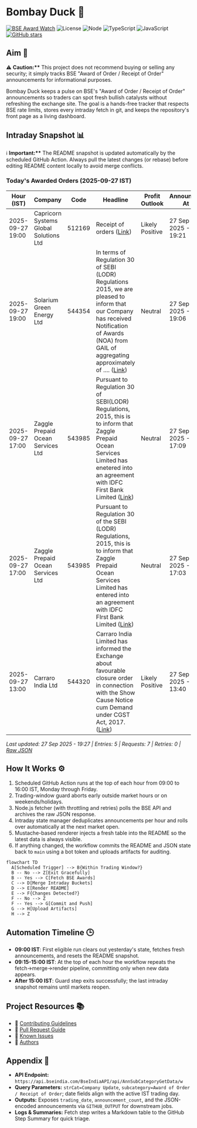 ﻿# Bombay Duck 🦆

[![BSE Award Watch](https://github.com/dextel2/bombay-duck/actions/workflows/bse-award-watch.yml/badge.svg)](https://github.com/dextel2/bombay-duck/actions/workflows/bse-award-watch.yml) ![License](https://img.shields.io/badge/license-ISC-blue.svg) ![Node](https://img.shields.io/badge/node-20.x-339933.svg) ![TypeScript](https://img.shields.io/badge/TypeScript-5.x-3178C6.svg) ![JavaScript](https://img.shields.io/badge/JavaScript-ES2020-F7DF1E.svg) [![GitHub stars](https://img.shields.io/github/stars/dextel2/bombay-duck?style=social)](https://github.com/dextel2/bombay-duck/stargazers)

<!-- aim:start -->

## Aim 🎯

⚠️ **Caution:\*\*** This project does not recommend buying or selling any security; it simply tracks BSE "Award of Order / Receipt of Order" announcements for informational purposes.

Bombay Duck keeps a pulse on BSE's "Award of Order / Receipt of Order" announcements so traders can spot fresh bullish catalysts without refreshing the exchange site. The goal is a hands-free tracker that respects BSE rate limits, stores every intraday fetch in git, and keeps the repository's front page as a living dashboard.

<!-- aim:end -->

## Intraday Snapshot 📊

ℹ️ **Important:\*\*** The README snapshot is updated automatically by the scheduled GitHub Action. Always pull the latest changes (or rebase) before editing README content locally to avoid merge conflicts.

<!-- snapshot:start -->

### Today's Awarded Orders (2025-09-27 IST)

| Hour (IST) | Company | Code | Headline | Profit Outlook | Announced At |
| --- | --- | --- | --- | --- | --- |
| 2025-09-27 19:00 | Capricorn Systems Global Solutions Ltd | 512169 | Receipt of orders ([Link](https://www.bseindia.com/stock-share-price/capricorn-systems-global-solutions-ltd/capricorn/512169/)) | Likely Positive | 27 Sep 2025 - 19:21 |
| 2025-09-27 19:00 | Solarium Green Energy Ltd | 544354 | In terms of Regulation 30 of SEBI (LODR) Regulations 2015, we are pleased to inform that our Company has received Notification of Awards (NOA) from GAIL of aggregating approximately of .... ([Link](https://www.bseindia.com/stock-share-price/solarium-green-energy-ltd/solarium/544354/)) | Neutral | 27 Sep 2025 - 19:06 |
| 2025-09-27 17:00 | Zaggle Prepaid Ocean Services Ltd | 543985 | Pursuant to Regulation 30 of SEBI(LODR) Regulations, 2015, this is to inform that Zaggle Prepaid Ocean Services Limited has enetered into an agreement with IDFC First Bank Limited ([Link](https://www.bseindia.com/stock-share-price/zaggle-prepaid-ocean-services-ltd/zaggle/543985/)) | Neutral | 27 Sep 2025 - 17:09 |
| 2025-09-27 17:00 | Zaggle Prepaid Ocean Services Ltd | 543985 | Pursuant to Regulation 30 of the SEBI (LODR) Regulations, 2015, this is to inform that Zaggle Prepaid Ocean Services Limited has entered into an agreement with IDFC FIrst Bank Limited ([Link](https://www.bseindia.com/stock-share-price/zaggle-prepaid-ocean-services-ltd/zaggle/543985/)) | Neutral | 27 Sep 2025 - 17:03 |
| 2025-09-27 13:00 | Carraro India Ltd | 544320 | Carraro India Limited has informed the Exchange about favourable closure order in connection with the Show Cause Notice cum Demand under CGST Act, 2017. ([Link](https://www.bseindia.com/stock-share-price/carraro-india-ltd/carraro/544320/)) | Likely Positive | 27 Sep 2025 - 13:40 |

_Last updated: 27 Sep 2025 - 19:27 | Entries: 5 | Requests: 7 | Retries: 0 | [Raw JSON](data/2025-09-27.json)_

<!-- snapshot:end -->

<!-- how-it-works:start -->

## How It Works ⚙️

1. Scheduled GitHub Action runs at the top of each hour from 09:00 to 16:00 IST, Monday through Friday.
2. Trading-window guard aborts early outside market hours or on weekends/holidays.
3. Node.js fetcher (with throttling and retries) polls the BSE API and archives the raw JSON response.
4. Intraday state manager deduplicates announcements per hour and rolls over automatically at the next market open.
5. Mustache-based renderer injects a fresh table into the README so the latest data is always visible.
6. If anything changed, the workflow commits the README and JSON state back to `main` using a bot token and uploads artifacts for auditing.

```mermaid
flowchart TD
  A[Scheduled Trigger] --> B{Within Trading Window?}
  B -- No --> Z[Exit Gracefully]
  B -- Yes --> C[Fetch BSE Awards]
  C --> D[Merge Intraday Buckets]
  D --> E[Render README]
  E --> F{Changes Detected?}
  F -- No --> Z
  F -- Yes --> G[Commit and Push]
  G --> H[Upload Artifacts]
  H --> Z
```

<!-- how-it-works:end -->

## Automation Timeline 🕒

- **09:00 IST**: First eligible run clears out yesterday's state, fetches fresh announcements, and resets the README snapshot.
- **09:15-15:00 IST**: At the top of each hour the workflow repeats the fetch->merge->render pipeline, committing only when new data appears.
- **After 15:00 IST**: Guard step exits successfully; the last intraday snapshot remains until markets reopen.

## Project Resources 📚

- 📘 [Contributing Guidelines](CONTRIBUTING.md)
- 🧾 [Pull Request Guide](PR_GUIDE.md)
- 🐞 [Known Issues](KNOWN_ISSUES.md)
- 👥 [Authors](AUTHORS.md)

## Appendix 📎

- **API Endpoint:** `https://api.bseindia.com/BseIndiaAPI/api/AnnSubCategoryGetData/w`
- **Query Parameters:** `strCat=Company Update`, `subcategory=Award of Order / Receipt of Order`; date fields align with the active IST trading day.
- **Outputs:** Exposes `trading_date`, `announcement_count`, and the JSON-encoded announcements via `GITHUB_OUTPUT` for downstream jobs.
- **Logs & Summaries:** Fetch step writes a Markdown table to the GitHub Step Summary for quick triage.
